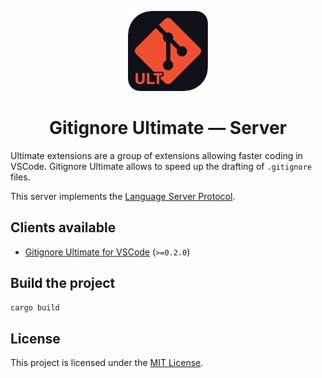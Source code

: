 <p align="center">
    <img src="./assets/gitignore-ultimate-icon.png" />
</p>
<h1 align="center">Gitignore Ultimate — Server</h1>

Ultimate extensions are a group of extensions allowing faster coding in VSCode. Gitignore Ultimate allows to speed up
the drafting of `.gitignore` files.

This server implements the [Language Server Protocol](https://microsoft.github.io/language-server-protocol/).

## Clients available

* [Gitignore Ultimate for VSCode](https://github.com/quentinguidee/gitignore-ultimate-vscode) (`>=0.2.0`)

## Build the project

```bash
cargo build 
```

## License

This project is licensed under the [MIT License](./LICENSE.md).
